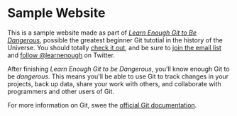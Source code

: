 # Sample Website

This is a sample website made as part of [*Learn Enough Git to Be Dangerous*](http://learnenough.com/git-tutorial), possible the greatest beginner Git tutotial in the history of the Universe. You should totally [check it out](http://learnenough.com/git-tutorial), and be sure to [join the email list](http://learnenough.com/#email_list) and
[follow @learnenough](http://twitter.com/learnenough) on Twitter.

After finishing *Learn Enough Git to be Dangerous*, you'll know enough Git to be *dangerous*. This means you'll be able to use Git to track changes in your projects, back up data, share your work with others, and collaborate with programmers and other users of  Git.

For more information on Git, swee the [official Git documentation](https://git-scm.com/).
